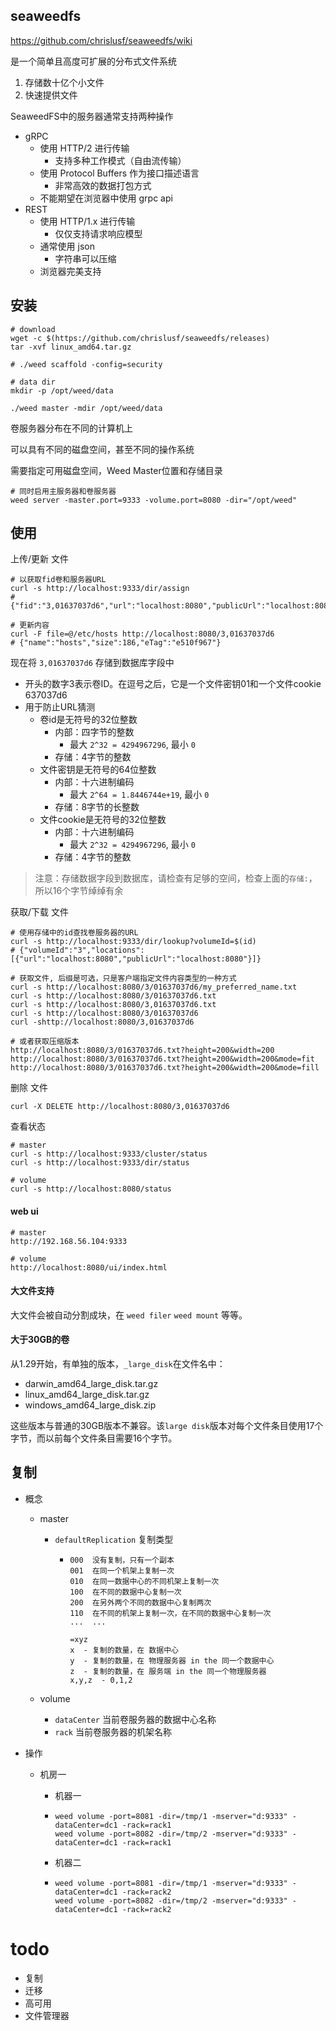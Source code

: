 ## seaweedfs

<https://github.com/chrislusf/seaweedfs/wiki>

是一个简单且高度可扩展的分布式文件系统

1.  存储数十亿个小文件
2.  快速提供文件

SeaweedFS中的服务器通常支持两种操作

*   gRPC
    *   使用 HTTP/2 进行传输
        *   支持多种工作模式（自由流传输）
    *   使用 Protocol Buffers 作为接口描述语言
        *   非常高效的数据打包方式
    *   不能期望在浏览器中使用 grpc api
*   REST
    *   使用 HTTP/1.x 进行传输
        *   仅仅支持请求响应模型
    *   通常使用 json
        *   字符串可以压缩
    *   浏览器完美支持



## 安装

```shell
# download
wget -c $(https://github.com/chrislusf/seaweedfs/releases)
tar -xvf linux_amd64.tar.gz

# ./weed scaffold -config=security

# data dir
mkdir -p /opt/weed/data

./weed master -mdir /opt/weed/data
```



卷服务器分布在不同的计算机上

可以具有不同的磁盘空间，甚至不同的操作系统

需要指定可用磁盘空间，Weed Master位置和存储目录

```shell
# 同时启用主服务器和卷服务器
weed server -master.port=9333 -volume.port=8080 -dir="/opt/weed"
```



## 使用

上传/更新 文件

```shell
# 以获取fid卷和服务器URL
curl -s http://localhost:9333/dir/assign
# {"fid":"3,01637037d6","url":"localhost:8080","publicUrl":"localhost:8080","count":1}

# 更新内容
curl -F file=@/etc/hosts http://localhost:8080/3,01637037d6
# {"name":"hosts","size":186,"eTag":"e510f967"}
```

现在将 `3,01637037d6` 存储到数据库字段中

*   开头的数字3表示卷ID。在逗号之后，它是一个文件密钥01和一个文件cookie 637037d6
*   用于防止URL猜测
    *   卷id是无符号的32位整数
        *   内部：四字节的整数
            *   最大 `2^32 = 4294967296`, 最小 `0`
        *   存储：4字节的整数
    *   文件密钥是无符号的64位整数
        *   内部：十六进制编码
            *   最大 `2^64 = 1.8446744e+19`, 最小 `0`
        *   存储：8字节的长整数
    *   文件cookie是无符号的32位整数
        *   内部：十六进制编码
            *   最大 `2^32 = 4294967296`, 最小 `0`
        *   存储：4字节的整数

>   注意：存储数据字段到数据库，请检查有足够的空间，检查上面的`存储:`，所以16个字节绰绰有余

获取/下载 文件

```shell
# 使用存储中的id查找卷服务器的URL
curl -s http://localhost:9333/dir/lookup?volumeId=$(id)
# {"volumeId":"3","locations":[{"url":"localhost:8080","publicUrl":"localhost:8080"}]}

# 获取文件, 后缀是可选，只是客户端指定文件内容类型的一种方式
curl -s http://localhost:8080/3/01637037d6/my_preferred_name.txt
curl -s http://localhost:8080/3/01637037d6.txt
curl -s http://localhost:8080/3,01637037d6.txt
curl -s http://localhost:8080/3/01637037d6
curl -shttp://localhost:8080/3,01637037d6

# 或者获取压缩版本
http://localhost:8080/3/01637037d6.txt?height=200&width=200
http://localhost:8080/3/01637037d6.txt?height=200&width=200&mode=fit
http://localhost:8080/3/01637037d6.txt?height=200&width=200&mode=fill
```

删除 文件

```shell
curl -X DELETE http://localhost:8080/3,01637037d6
```



查看状态

```shell
# master
curl -s http://localhost:9333/cluster/status
curl -s http://localhost:9333/dir/status

# volume
curl -s http://localhost:8080/status
```



#### web ui

```shell
# master
http://192.168.56.104:9333

# volume
http://localhost:8080/ui/index.html
```

#### 大文件支持

大文件会被自动分割成块，在 `weed filer` `weed mount` 等等。

#### 大于30GB的卷

从1.29开始，有单独的版本，`_large_disk`在文件名中：

-   darwin_amd64_large_disk.tar.gz
-   linux_amd64_large_disk.tar.gz
-   windows_amd64_large_disk.zip

这些版本与普通的30GB版本不兼容。该`large disk`版本对每个文件条目使用17个字节，而以前每个文件条目需要16个字节。



## 复制

*   概念

    *   master

        *   `defaultReplication` 复制类型

            *   ```
                000  没有复制，只有一个副本
                001  在同一个机架上复制一次
                010  在同一数据中心的不同机架上复制一次
                100  在不同的数据中心复制一次
                200  在另外两个不同的数据中心复制两次
                110  在不同的机架上复制一次，在不同的数据中心复制一次
                ...  ...
                
                =xyz
                x  - 复制的数量，在 数据中心
                y  - 复制的数量，在 物理服务器 in the 同一个数据中心
                z  - 复制的数量，在 服务端 in the 同一个物理服务器
                x,y,z  - 0,1,2
                ```

    *   volume

        *   `dataCenter` 当前卷服务器的数据中心名称
        *   `rack` 当前卷服务器的机架名称

*   操作

    *   机房一

        *   机器一

        *   ```shell
            weed volume -port=8081 -dir=/tmp/1 -mserver="d:9333" -dataCenter=dc1 -rack=rack1
            weed volume -port=8082 -dir=/tmp/2 -mserver="d:9333" -dataCenter=dc1 -rack=rack1
            ```

        *   机器二

        *   ```shell
            weed volume -port=8081 -dir=/tmp/1 -mserver="d:9333" -dataCenter=dc1 -rack=rack2
            weed volume -port=8082 -dir=/tmp/2 -mserver="d:9333" -dataCenter=dc1 -rack=rack2
            ```



# todo

*   复制
*   迁移
*   高可用
*   文件管理器

